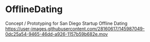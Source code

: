 # OfflineDating

Concept / Prototyping for San Diego Startup Offline Dating  
https://user-images.githubusercontent.com/28160617/145987049-0dc25a54-9465-46dd-a926-1157b59b682e.mov

